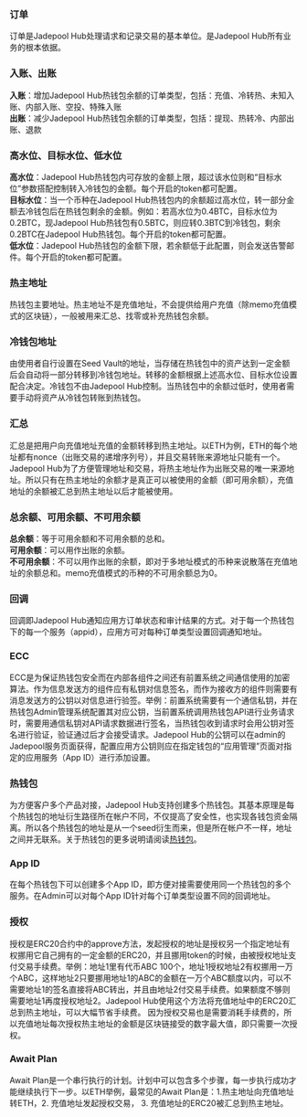 ### 订单
订单是Jadepool Hub处理请求和记录交易的基本单位。是Jadepool Hub所有业务的根本依据。
<br>

### 入账、出账
**入账**：增加Jadepool Hub热钱包余额的订单类型，包括：充值、冷转热、未知入账、内部入账、空投、特殊入账
<br>
**出账**：减少Jadepool Hub热钱包余额的订单类型，包括：提现、热转冷、内部出账、退款

### 高水位、目标水位、低水位
**高水位**：Jadepool Hub热钱包内可存放的金额上限，超过该水位则和“目标水位”参数搭配控制转入冷钱包的金额。每个开启的token都可配置。
<br>
**目标水位**：当一个币种在Jadepool Hub热钱包内的余额超过高水位，转一部分金额去冷钱包后在热钱包剩余的金额。例如：若高水位为0.4BTC，目标水位为0.2BTC，现Jadepool Hub热钱包有0.5BTC，则应转0.3BTC到冷钱包，剩余0.2BTC在Jadepool Hub热钱包。每个开启的token都可配置。
<br>
**低水位**：Jadepool Hub热钱包的金额下限，若余额低于此配置，则会发送告警邮件。每个开启的token都可配置。

### 热主地址
热钱包主要地址。热主地址不是充值地址，不会提供给用户充值（除memo充值模式的区块链），一般被用来汇总、找零或补充热钱包余额。

### 冷钱包地址
由使用者自行设置在Seed Vault的地址，当存储在热钱包中的资产达到一定金额后会自动将一部分转移到冷钱包地址。转移的金额根据上述高水位、目标水位设置配合决定。冷钱包不由Jadepool Hub控制。当热钱包中的余额过低时，使用者需要手动将资产从冷钱包转账到热钱包。

### 汇总
汇总是把用户向充值地址充值的金额转移到热主地址。以ETH为例，ETH的每个地址都有nonce（出账交易的递增序列号），并且交易转账来源地址只能有一个。Jadepool Hub为了方便管理地址和交易，将热主地址作为出账交易的唯一来源地址。所以只有在热主地址的余额才是真正可以被使用的金额（即可用余额），充值地址的余额被汇总到热主地址以后才能被使用。

### 总余额、可用余额、不可用余额
**总余额**：等于可用余额和不可用余额的总和。
<br>
**可用余额**：可以用作出账的余额。
<br>
**不可用余额**：不可以用作出账的余额，即对于多地址模式的币种来说散落在充值地址的余额总和。memo充值模式的币种的不可用余额总为0。
<!-- <br>
**冻结金额**：已被抵押(delegate/stake)的金额总和。冻结金额不包含在总余额中。
<br>
**解冻中金额**：正在解抵押(undelegate/unstake)的金额总和。因为每个链对解抵押的时间要求不一样，可能短至三天，长至二十一天，所以称之为解冻中。解冻中金额不包含在总余额中。 -->

### 回调
回调即Jadepool Hub通知应用方订单状态和审计结果的方式。对于每一个热钱包下的每一个服务（appid），应用方可对每种订单类型设置回调通知地址。

### ECC
ECC是为保证热钱包安全⽽在内部各组件之间还有前置系统之间通信使⽤的加密算法。作为信息发送⽅的组件应有私钥对信息签名，⽽作为接收⽅的组件则需要有消息发送⽅的公钥以对信息进⾏验签。举例：前置系统需要有⼀个通信私钥，并在热钱包Admin管理系统配置其对应公钥，当前置系统调⽤热钱包API进⾏业务请求时，需要⽤通信私钥对API请求数据进⾏签名，当热钱包收到请求时会⽤公钥对签名进⾏验证，验证通过后才会接受请求。Jadepool Hub的公钥可以在admin的Jadepool服务页面获得，配置应用方公钥则应在指定钱包的“应用管理”页面对指定的应用服务（App ID）进行添加设置。

### 热钱包
为方便客户多个产品对接，Jadepool Hub支持创建多个热钱包。其基本原理是每个热钱包的地址衍生路径所在帐户不同，不仅提高了安全性，也实现各钱包资金隔离。所以各个热钱包的地址是从一个seed衍生而来，但是所在帐户不一样，地址之间并无联系。关于热钱包的更多说明请阅读[热钱包](hot-wallet.html)。

### App ID
在每个热钱包下可以创建多个App ID，即方便对接需要使用同一个热钱包的多个服务。在Admin可以对每个App ID针对每个订单类型设置不同的回调地址。

### 授权
授权是ERC20合约中的approve方法，发起授权的地址是授权另一个指定地址有权挪用它自己拥有的一定金额的ERC20，并且挪用token的时候，由被授权地址支付交易手续费。举例：地址1里有代币ABC 100个，地址1授权地址2有权挪用一万个ABC，这样地址2只要挪用地址1的ABC的金额在一万个ABC额度以内，可以不需要地址1的签名直接将ABC转出，并且由地址2付交易手续费。如果额度不够则需要地址1再度授权地址2。Jadepool Hub使用这个方法将充值地址中的ERC20汇总到热主地址，可以大幅节省手续费。
因为授权交易也是需要消耗手续费的，所以充值地址每次授权热主地址的金额是区块链接受的数字最大值，即只需要一次授权。

### Await Plan
Await Plan是一个串行执行的计划。计划中可以包含多个步骤，每一步执行成功才能继续执行下一步。以ETH举例，最常见的Await Plan是：1.热主地址向充值地址转ETH，2. 充值地址发起授权交易， 3. 充值地址的ERC20被汇总到热主地址。
